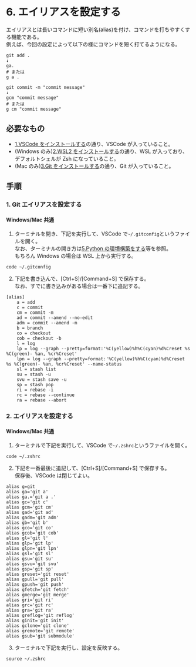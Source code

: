 # 6. エイリアスを設定する

エイリアスとは長いコマンドに短い別名(alias)を付け、コマンドを打ちやすくする機能である。  
例えば、今回の設定によって以下の様にコマンドを短く打てるようになる。

```shell
git add .
↓
ga.
# または
g a .
```

```shell
git commit -m "commit message"
↓
gcm "commit message"
# または
g cm "commit message"
```

## 必要なもの

- [1.VSCode をインストールする](./1.VSCodeをインストールする.md)の通り、VSCode が入っていること。
- (Windows のみ)[2.WSL2 をインストールする](<./2.(Windowsのみ)WSL2をインストールする.md>)の通り、WSL が入っており、デフォルトシェルが Zsh になっていること。
- (Mac のみ)[3.Git をインストールする](<./3.(Macのみ)Gitをインストールする.md>)の通り、Git が入っていること。

## 手順

### 1. Git エイリアスを設定する

#### Windows/Mac 共通

1. ターミナルを開き、下記を実行して、VSCode で`~/.gitconfig`というファイルを開く。  
   なお、ターミナルの開き方は[5.Python の環境構築をする](./5.Pythonの環境構築をする.md)等を参照。  
   もちろん Windows の場合は WSL 上から実行する。

```shell
code ~/.gitconfig
```

2. 下記を書き込んで、[Ctrl+S]/[Command+S] で保存する。  
   なお、すでに書き込みがある場合は一番下に追記する。

```shell
[alias]
    a = add
    c = commit
    cm = commit -m
    ad = commit --amend --no-edit
    adm = commit --amend -m
    b = branch
    co = checkout
    cob = checkout -b
    l = log
    lp = log --graph --pretty=format:'%C(yellow)%h%C(cyan)%d%Creset %s %C(green)- %an, %cr%Creset'
    lpn = log --graph --pretty=format:'%C(yellow)%h%C(cyan)%d%Creset %s %C(green)- %an, %cr%Creset' --name-status
    sl = stash list
    su = stash -u
    svu = stash save -u
    sp = stash pop
    ri = rebase -i
    rc = rebase --continue
    ra = rebase --abort
```

### 2. エイリアスを設定する

#### Windows/Mac 共通

1. ターミナルで下記を実行して、VSCode で`~/.zshrc`というファイルを開く。

```shell
code ~/.zshrc
```

2. 下記を一番最後に追記して、[Ctrl+S]/[Command+S] で保存する。  
   保存後、VSCode は閉じてよい。

```shell
alias g=git
alias ga='git a'
alias ga.='git a .'
alias gc='git c'
alias gcm='git cm'
alias gad='git ad'
alias gadm='git adm'
alias gb='git b'
alias gco='git co'
alias gcob='git cob'
alias gl='git l'
alias glp='git lp'
alias glpn='git lpn'
alias gsl='git sl'
alias gsu='git su'
alias gsvu='git svu'
alias gsp='git sp'
alias greset='git reset'
alias gpull='git pull'
alias gpush='git push'
alias gfetch='git fetch'
alias gmerge='git merge'
alias gri='git ri'
alias grc='git rc'
alias gra='git ra'
alias greflog='git reflog'
alias ginit='git init'
alias gclone='git clone'
alias gremote='git remote'
alias gsub='git submodule'
```

3. ターミナルで下記を実行し、設定を反映する。

```shell
source ~/.zshrc
```

